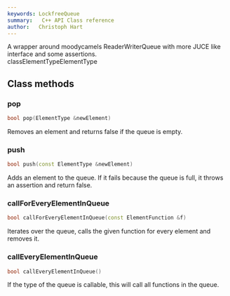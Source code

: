 ```yaml
---
keywords: LockfreeQueue
summary:   C++ API Class reference
author:   Christoph Hart
---
```


A wrapper around moodycamels ReaderWriterQueue with more JUCE like interface and some assertions.   
classElementTypeElementType
## Class methods

### pop

```cpp
bool pop(ElementType &newElement)
```

Removes an element and returns false if the queue is empty.   

### push

```cpp
bool push(const ElementType &newElement)
```

Adds an element to the queue. If it fails because the queue is full, it throws an assertion and return false.   

### callForEveryElementInQueue

```cpp
bool callForEveryElementInQueue(const ElementFunction &f)
```

Iterates over the queue, calls the given function for every element and removes it.   

### callEveryElementInQueue

```cpp
bool callEveryElementInQueue()
```

If the type of the queue is callable, this will call all functions in the queue.   
